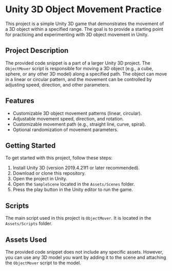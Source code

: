 # Unity 3D Object Movement Practice

This project is a simple Unity 3D game that demonstrates the movement of a 3D object within a specified range. The goal is to provide a starting point for practicing and experimenting with 3D object movement in Unity.

## Project Description

The provided code snippet is a part of a larger Unity 3D project. The `ObjectMover` script is responsible for moving a 3D object (e.g., a cube, sphere, or any other 3D model) along a specified path. The object can move in a linear or circular pattern, and the movement can be controlled by adjusting speed, direction, and other parameters.

## Features

- Customizable 3D object movement patterns (linear, circular).
- Adjustable movement speed, direction, and rotation.
- Customizable movement path (e.g., straight line, curve, spiral).
- Optional randomization of movement parameters.

## Getting Started

To get started with this project, follow these steps:

1. Install Unity 3D (version 2019.4.21f1 or later recommended).
2. Download or clone this repository.
3. Open the project in Unity.
4. Open the `SampleScene` located in the `Assets/Scenes` folder.
5. Press the play button in the Unity editor to run the game.

## Scripts

The main script used in this project is `ObjectMover`. It is located in the `Assets/Scripts` folder.

## Assets Used

The provided code snippet does not include any specific assets. However, you can use any 3D model you want by adding it to the scene and attaching the `ObjectMover` script to the model.

